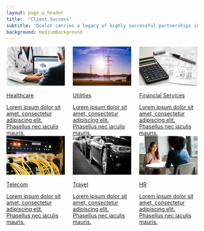 ```yaml
---
layout: page_w_header
title:  "Client Success"
subtitle: "Ocelot carries a legacy of highly successful partnerships in multiple industries"
background: mediumBackground
---
```


<div class="container">
  <div class="content">
    <div class="columns welcome-cards">
      <div class="column is-one-third">
        <a href="/client-success/healthcare.html">
        <div class="card">
          <div class="card-image">
            <figure class="image is-5by3" style="margin: 0;">
              <img src="/assets/images/health_care_6x9.jpg" class="is-16by9" alt="Healthcare" />
            </figure>
          </div>
          <div class="card-content">
            <div class="media">
              <div class="media-content">
                <p class="title is-4">Healthcare</p>
              </div>
            </div>
            <div class="content">
              Lorem ipsum dolor sit amet, consectetur adipiscing elit.
              Phasellus nec iaculis mauris.
            </div>
          </div>
        </div>
        </a>
      </div>
      <div class="column is-one-third">
        <a href="/client-success/utilities.html">
        <div class="card">
          <div class="card-image">
            <figure class="image is-5by3" style="margin: 0;">
              <img src="/assets/images/utilities2-6x9.jpg" class="is-16by9" alt="Utilities" />
            </figure>
          </div>
          <div class="card-content">
            <div class="media">
              <div class="media-content">
                <p class="title is-4">Utilities</p>
              </div>
            </div>
            <div class="content">
              Lorem ipsum dolor sit amet, consectetur adipiscing elit.
              Phasellus nec iaculis mauris.
            </div>
          </div>
        </div>
        </a>
      </div>
      <div class="column is-one-third">
        <a href="/client-success/financial_services.html">
        <div class="card">
          <div class="card-image">
            <figure class="image is-5by3" style="margin: 0;">
              <img src="/assets/images/financials2-6x9.jpg" class="is-16by9" alt="Fin_serv" />
            </figure>
          </div>
          <div class="card-content">
            <div class="media">
              <div class="media-content">
                <p class="title is-4">Financial Services</p>
              </div>
            </div>
            <div class="content">
              Lorem ipsum dolor sit amet, consectetur adipiscing elit.
              Phasellus nec iaculis mauris.
            </div>
          </div>
        </div>
        </a>
      </div>
    </div>
    <div class="columns welcome-cards">
      <div class="column is-one-third">
        <a href="/client-success/telecom.html">
        <div class="card">
          <div class="card-image">
            <figure class="image is-5by3" style="margin: 0;">
              <img src="/assets/images/telecom-6x9.jpg" class="is-16by9" alt="Telecom" />
            </figure>
          </div>
          <div class="card-content">
            <div class="media">
              <div class="media-content">
                <p class="title is-4">Telecom</p>
              </div>
            </div>
            <div class="content">
              Lorem ipsum dolor sit amet, consectetur adipiscing elit.
              Phasellus nec iaculis mauris.
            </div>
          </div>
        </div>
        </a>
      </div>
      <div class="column is-one-third">
        <a href="/client-success/travel.html">
        <div class="card">
          <div class="card-image">
            <figure class="image is-5by3" style="margin: 0;">
              <img src="/assets/images/travel-6x9.jpg" class="is-16by9" alt="Travel" />
            </figure>
          </div>
          <div class="card-content">
            <div class="media">
              <div class="media-content">
                <p class="title is-4">Travel</p>
              </div>
            </div>
            <div class="content">
              Lorem ipsum dolor sit amet, consectetur adipiscing elit.
              Phasellus nec iaculis mauris.
            </div>
          </div>
        </div>
        </a>
      </div>
      <div class="column is-one-third">
        <a href="/client-success/hr.html">
        <div class="card">
          <div class="card-image">
            <figure class="image is-5by3" style="margin: 0;">
              <img src="/assets/images/hr.jpg" class="is-16by9" alt="HR" />
            </figure>
          </div>
          <div class="card-content">
            <div class="media">
              <div class="media-content">
                <p class="title is-4">HR</p>
              </div>
            </div>
            <div class="content">
              Lorem ipsum dolor sit amet, consectetur adipiscing elit.
              Phasellus nec iaculis mauris.
            </div>
          </div>
        </div>
        </a>
      </div>
    </div>
  </div>
</div>